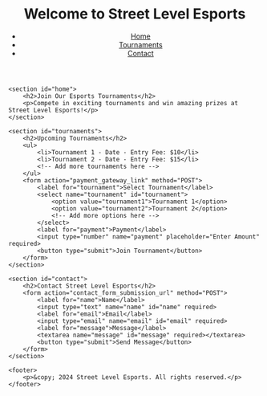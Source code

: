 <!DOCTYPE html>
<html lang="en">
<head>
    <meta charset="UTF-8">
    <meta name="viewport" content="width=device-width, initial-scale=1.0">
    <title>Street Level Esports</title>
    <link rel="stylesheet" href="style.css"> <!-- Link to your CSS file -->
</head>
<body>
    <header>
        <h1>Welcome to Street Level Esports</h1>
        <nav>
            <ul>
                <li><a href="#home">Home</a></li>
                <li><a href="#tournaments">Tournaments</a></li>
                <li><a href="#contact">Contact</a></li>
            </ul>
        </nav>
    </header>

    <section id="home">
        <h2>Join Our Esports Tournaments</h2>
        <p>Compete in exciting tournaments and win amazing prizes at Street Level Esports!</p>
    </section>

    <section id="tournaments">
        <h2>Upcoming Tournaments</h2>
        <ul>
            <li>Tournament 1 - Date - Entry Fee: $10</li>
            <li>Tournament 2 - Date - Entry Fee: $15</li>
            <!-- Add more tournaments here -->
        </ul>
        <form action="payment_gateway_link" method="POST">
            <label for="tournament">Select Tournament</label>
            <select name="tournament" id="tournament">
                <option value="tournament1">Tournament 1</option>
                <option value="tournament2">Tournament 2</option>
                <!-- Add more options here -->
            </select>
            <label for="payment">Payment</label>
            <input type="number" name="payment" placeholder="Enter Amount" required>
            <button type="submit">Join Tournament</button>
        </form>
    </section>

    <section id="contact">
        <h2>Contact Street Level Esports</h2>
        <form action="contact_form_submission_url" method="POST">
            <label for="name">Name</label>
            <input type="text" name="name" id="name" required>
            <label for="email">Email</label>
            <input type="email" name="email" id="email" required>
            <label for="message">Message</label>
            <textarea name="message" id="message" required></textarea>
            <button type="submit">Send Message</button>
        </form>
    </section>

    <footer>
        <p>&copy; 2024 Street Level Esports. All rights reserved.</p>
    </footer>
</body>
</html>

